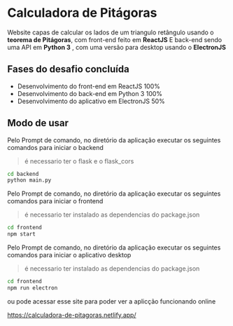 # Calculadora de Pitágoras

Website capas de calcular os lados de um triangulo retângulo usando o **teorema de Pitágoras**, com front-end feito em **ReactJS** E back-end sendo uma API em **Python 3** , com uma versão para desktop usando o **ElectronJS**



## Fases do desafio concluída 

- Desenvolvimento do front-end em ReactJS       100%
- Desenvolvimento do back-end em Python 3       100%
- Desenvolvimento do aplicativo em ElectronJS   50%

## Modo de usar

Pelo Prompt de comando, no diretório da aplicação executar os seguintes comandos para iniciar o backend
>é necessario ter o flask e o flask_cors
```cmd
cd backend
python main.py
```
Pelo Prompt de comando, no diretório da aplicação executar os seguintes comandos para iniciar o frontend
>é necessario ter instalado as dependencias do package.json
```cmd
cd frontend
npm start
```

Pelo Prompt de comando, no diretório da aplicação executar os seguintes comandos para iniciar o aplicativo desktop
>é necessario ter instalado as dependencias do package.json
```cmd
cd frontend
npm run electron
```

ou pode acessar esse site para poder ver a aplicção funcionando online

https://calculadora-de-pitagoras.netlify.app/

